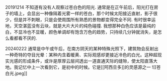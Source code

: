 20191214
不知道有没有人观察过苍白色的阳光. 
通常是在正午前后，阳光打在房子的墙上，会显出一种像隔着光雾一样的苍白，那个时候太阳接近直射，影子很少，但是并不刺眼，只是会使周围所有熟悉的景物都变得完全不同.
有时很幸运地，天空湛蓝没有云块，就是大片大片的纯色碰撞. 我想那种白色应该是最纯的白，不显冷也不显暖，颜色单调却有饱含万色的趋势，只持续几分钟就消失，是怎么看都看不厌的.

20240222
通常是中午或午后，在南方阴天的某种特殊光照下，建筑物会反射出一种奇特的夺目光晕：某种内含着暖黄、实际观感却更接近冷色的白光。这种超现实光感的形成条件，或许是厚厚云层间透出一道直通天际的缝隙，使太阳直落大地。我记忆中上一次看到它，是初中的时候。它是[[阿西旦多]]的灵感源之一
![[苍白光.jpeg]]